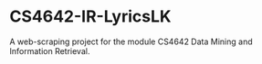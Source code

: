 # CS4642-IR-LyricsLK
A web-scraping project for the module CS4642 Data Mining and Information Retrieval. 
